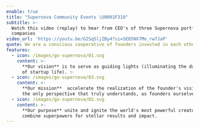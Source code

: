 ```yaml
---
enable: true
title: "Supernova Community Events \U0001F310"
subtitle: >-
  Watch this video (replay) to hear from CEO's of three Supernova portfolio
  companies
video_url: 'https://youtu.be/G2SqSljZBy4?si=SE85NX7Mo_rw7JaP'
quote: We are a conscious cooperative of founders invested in each other’s success
features:
  - icon: /images/go-supernova/01.svg
    content: >-
      **Our vision** is to serve as guiding lights (illuminating the dark side
      of startup life). ✨
  - icon: /images/go-supernova/03.svg
    content: >-
      **Our mission**  accelerate the realization of the founder's vision – from
      the only perspective that truly understands, as founders ourselves.
  - icon: /images/go-supernova/02.svg
    content: >-
      **Our purpose** unite and ignite the world's most powerful creators to
      combine superpowers for stellar results and impact.
---
```


